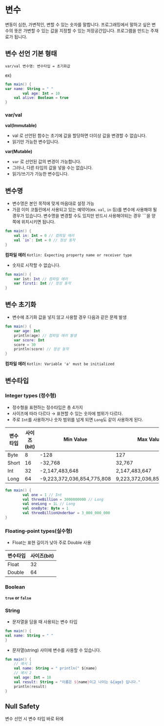 # 변수

변동이 심한, 가변적인, 변할 수 있는 숫자를 말합니다. 프로그래밍에서 말하고 싶은 변수의 뜻은 가변할 수 있는 값을 지정할 수 있는 저장공간입니다.  프로그램을 만드는 주재료가 됩니다.

## 변수 선언 기본 형태

`var/val 변수명: 변수타입 = 초기화값`

ex)

```kotlin
fun main() {
var name: String = " "
        val age: Int = 10
    val alive: Boolean = true
}
```

### **var/val**

**val(Immutable)**

- val 로 선언된 함수는 초기에 값을 할당하면 더이상 값을 변경할 수 없습니다.
- 읽기만 가능한 변수입니다.

**var(Mutable)**

- `var` 로 선언된 값의 변경이 가능합니다.
- 그러나, 다른 타입의 값을 넣을 수는 없습니다.
- 읽기/쓰기가 가능한 변수입니다.

## 변수명

- 변수명은 본인 목적에 맞게 마음대로 설정 가능
- 가끔 이미 코틀린에서 사용되고 있는 예약어(ex. `val`, `in` 등)를 변수에 사용해야 될 경우가 있습니다. 변수명을 변경할 수도 있지만 반드시 사용해야되는 경우 ```을 양쪽에 위치시키면 됩니다.

```kotlin
fun main() {
    val in: Int = 0 // 컴파일 에러
    val `in`: Int = 0 // 정상 동작
}
```

**컴파일 에러**
`Kotlin: Expecting property name or receiver type`

- 숫자로 시작할 수 없습니다.

```kotlin
fun main() {
    var 1st: Int // 컴파일 에러
    var first1: Int // 정상 동작
}
```

## 변수 초기화

- 변수에 초기화 값을 넣지 않고 사용할 경우 다음과 같은 문제 발생

```kotlin
fun main() {
    var age: Int
    println(age) // 컴파일 에러 발생
    var score: Int
    score = 30
    println(score) // 정상 동작
}
```

**컴파일 에러**
`Kotlin: Variable 'a' must be initialized` 

## 변수타입

### Integer types (정수형)

- 정수형을 표현하는 정수타입은 총 4가지
- 사이즈에 따라 다르다 → 표현할 수 있는 숫자에 범위가 다르다.
- 주로 `Int`를 사용하거나 숫자 범위를 넘게 되면 `Long`도 같이 사용하게 된다.

| 변수타입 | 사이즈(bit) | Min Value | Max Value |
| --- | --- | --- | --- |
| Byte | 8 | -128 | 127 |
| Short | 16 | -32,768 | 32,767 |
| Int | 32 | -2,147,483,648 | 2,147,483,647 |
| Long | 64 | -9,223,372,036,854,775,808 | 9,223,372,036,854,775,807 |

```kotlin
fun main() {
        val one = 1 // Int
        val threeBillion = 3000000000 // Long
        val oneLong = 1L // Long
        val oneByte: Byte = 1
        val threeBillionUnderbar = 3_000_000_000
}
```

### **Floating-point types(실수형)**

- Float는 표현 길이가 낮아 주로 Double 사용

| 변수타입 | 사이즈(bit) |
| --- | --- |
| Float | 32 |
| Double | 64 |

### **Boolean**

**`true` or `false`**

### String

- 문자열을 담을 때 사용되는 변수 타입

```kotlin
fun main() {
val name: String = " "
}
```

- 문자열(string) 사이에 변수를 사용할 수 있습니다.

```kotlin
fun main() { 
	// 예시 1
	val name: String = " println(" ${name}
	// 예시 2
	val age: Int = 10
	val result: String = "이름은 ${name}이고 나이는 &{age} 입니다."
	println(result)
}
```

## **Null Safety**

변수 선언 시 변수 타입 바로 뒤에

